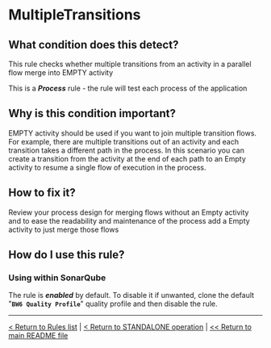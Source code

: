 # MultipleTransitions

## What condition does this detect?

This rule checks whether multiple transitions from an activity in a parallel flow merge into EMPTY activity

This is a ***Process*** rule - the rule will test each process of the application

## Why is this condition important?

EMPTY activity should be used if you want to join multiple transition flows. For example, there are multiple transitions out of an activity and each transition takes a different path in the process. In this scenario you can create a transition from the activity at the end of each path to an Empty activity to resume a single flow of execution in the process.

## How to fix it?

Review your process design for merging flows without an Empty activity and to ease the readability and maintenance of the process add a Empty activity to just merge those flows

## How do I use this rule?

### Using within SonarQube

The rule is **_enabled_** by default. To disable it if unwanted, clone the default "**`BW6 Quality Profile`**" quality profile and then disable the rule.

---
[< Return to Rules list](./RULES.md) | [< Return to STANDALONE operation](../STANDALONE.md) | [<< Return to main README file](../../README.md)
